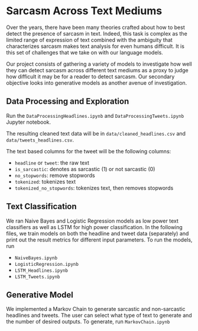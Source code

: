 # Sarcasm Across Text Mediums
Over the years, there have been many theories crafted about how to best detect the presence of sarcasm in text. Indeed, this task is complex as the limited range of expression of text combined with the ambiguity that characterizes sarcasm makes text analysis for even humans difficult. It is this set of challenges that we take on with our language models.

Our project consists of gathering a variety of models to investigate how well they can detect sarcasm across different text mediums as a proxy to judge how difficult it may be for a reader to detect sarcasm. Our secondary objective looks into generative models as another avenue of investigation. 

## Data Processing and Exploration
Run the `DataProcessingHeadlines.ipynb` and `DataProcessingTweets.ipynb` Jupyter notebook.

The resulting cleaned text data will be in `data/cleaned_headlines.csv` and `data/tweets_headlines.csv`.

The text based columns for the tweet will be the following columns:
- `headline` or `tweet`: the raw text
- `is_sarcastic`: denotes as sarcastic (1) or not sarcastic (0)
- `no_stopwords`: remove stopwords
- `tokenized`: tokenizes text
- `tokenized_no_stopwords`: tokenizes text, then removes stopwords

## Text Classification
We ran Naive Bayes and Logistic Regression models as low power text classifiers as well as LSTM for high power classification. In the following files, we train models on both the headline and tweet data (separately) and print out the result metrics for different input parameters. To run the models, run
- `NaiveBayes.ipynb`
- `LogisticRegression.ipynb`
- `LSTM_Headlines.ipynb`
- `LSTM_Tweets.ipynb`

## Generative Model
We implemented a Markov Chain to generate sarcastic and non-sarcastic headlines and tweets. The user can select what type of text to generate and the number of desired outputs. To generate, run `MarkovChain.ipynb`
